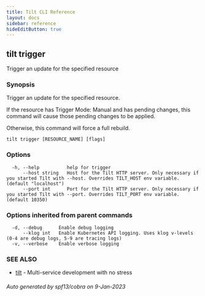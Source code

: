 ```yaml
---
title: Tilt CLI Reference
layout: docs
sidebar: reference
hideEditButton: true
---
```

## tilt trigger

Trigger an update for the specified resource

### Synopsis

Trigger an update for the specified resource.

If the resource has Trigger Mode: Manual and has pending changes, this command will cause those pending changes to be applied.

Otherwise, this command will force a full rebuild.


```
tilt trigger [RESOURCE_NAME] [flags]
```

### Options

```
  -h, --help          help for trigger
      --host string   Host for the Tilt HTTP server. Only necessary if you started Tilt with --host. Overrides TILT_HOST env variable. (default "localhost")
      --port int      Port for the Tilt HTTP server. Only necessary if you started Tilt with --port. Overrides TILT_PORT env variable. (default 10350)
```

### Options inherited from parent commands

```
  -d, --debug      Enable debug logging
      --klog int   Enable Kubernetes API logging. Uses klog v-levels (0-4 are debug logs, 5-9 are tracing logs)
  -v, --verbose    Enable verbose logging
```

### SEE ALSO

* [tilt](tilt.html)	 - Multi-service development with no stress

###### Auto generated by spf13/cobra on 9-Jan-2023
